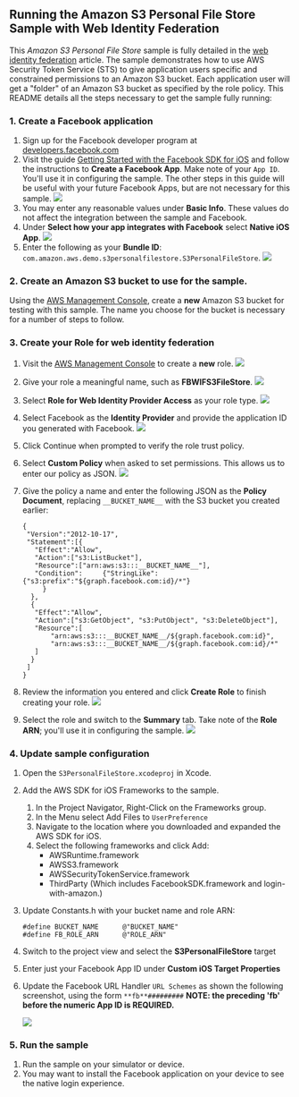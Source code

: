 ## Running the Amazon S3 Personal File Store Sample with Web Identity Federation

This _Amazon S3 Personal File Store_ sample is fully detailed in the [web identity federation](http://aws.amazon.com/articles/4617974389850313) article.  The sample demonstrates how to use AWS Security Token Service (STS) to give application users specific and constrained permissions to an Amazon S3 bucket.  Each application user will get a "folder" of an Amazon S3 bucket as specified by the role policy.  This README details all the steps necessary to get the sample fully running:

### 1. Create a Facebook application

1.  Sign up for the Facebook developer program at [developers.facebook.com](https://developers.facebook.com/)
2.  Visit the guide [Getting Started with the Facebook SDK for iOS](https://developers.facebook.com/docs/getting-started/facebook-sdk-for-ios/) and follow the instructions to **Create a Facebook App**. Make note of your `App ID`. You'll use it in configuring the sample. The other steps in this guide will be useful with your future Facebook Apps, but are not necessary for this sample.
    ![](images/Facebook_App_ID.png)
3.  You may enter any reasonable values under **Basic Info**. These values do not affect the integration between the sample and Facebook.
4.  Under **Select how your app integrates with Facebook** select **Native iOS App**.
    ![](images/Facebook_Native_App-iOS.png)
5.  Enter the following as your **Bundle ID**: `com.amazon.aws.demo.s3personalfilestore.S3PersonalFileStore`.
    ![](images/iOS_Bundle_ID.png)

### 2. Create an Amazon S3 bucket to use for the sample.

Using the [AWS Management Console](https://console.aws.amazon.com/s3/home), create a **new** Amazon S3 bucket for testing with this sample.  The name you choose for the bucket is necessary for a number of steps to follow.

### 3. Create your Role for web identity federation

1.  Visit the [AWS Management Console](https://console.aws.amazon.com/iam/home) to create a **new** role.
    ![](images/Create_New_Role.png)
2.  Give your role a meaningful name, such as **FBWIFS3FileStore**.
    ![](images/FB_Role_Name.png)
3.  Select **Role for Web Identity Provider Access** as your role type.
    ![](images/Select_WIF_Role.png)
4.  Select Facebook as the **Identity Provider** and provide the application ID you generated with Facebook.
    ![](images/Role_With_Facebook.png)
5.  Click Continue when prompted to verify the role trust policy.
6.  Select **Custom Policy** when asked to set permissions. This allows us to enter our policy as JSON.
![](images/Select_Custom_Policy.png)
7.  Give the policy a name and enter the following JSON as the **Policy Document**, replacing `__BUCKET_NAME__` with the S3 bucket you created earlier:

	```
	{
	 "Version":"2012-10-17",
	 "Statement":[{
	   "Effect":"Allow",
	   "Action":["s3:ListBucket"],
	   "Resource":["arn:aws:s3:::__BUCKET_NAME__"],
	   "Condition":     {"StringLike":       {"s3:prefix":"${graph.facebook.com:id}/*"}
	     }
	  },
	  {
	   "Effect":"Allow",
	   "Action":["s3:GetObject", "s3:PutObject", "s3:DeleteObject"],
	   "Resource":[
	       "arn:aws:s3:::__BUCKET_NAME__/${graph.facebook.com:id}",
	       "arn:aws:s3:::__BUCKET_NAME__/${graph.facebook.com:id}/*"
	   ]
	  }
	 ]
	}
	```

8.  Review the information you entered and click **Create Role** to finish creating your role.
    ![](images/Confirm_FB_WIF_Role.png)
9.  Select the role and switch to the **Summary** tab. Take note of the **Role ARN**; you'll use it in configuring the sample.
    ![](images/FB_Role_ARN.png)

### 4. Update sample configuration

1.  Open the `S3PersonalFileStore.xcodeproj` in Xcode.
2.  Add the AWS SDK for iOS Frameworks to the sample.
	1.  In the Project Navigator, Right-Click on the Frameworks group.
	2.  In the Menu select Add Files to `UserPreference`
	3.  Navigate to the location where you downloaded and expanded the AWS SDK for iOS.
	4.  Select the following frameworks and click Add:
		*  AWSRuntime.framework
		*  AWSS3.framework
		*  AWSSecurityTokenService.framework
		*  ThirdParty (Which includes FacebookSDK.framework and login-with-amazon.)
3.  Update Constants.h with your bucket name and role ARN:

	```
	#define BUCKET_NAME      @"BUCKET_NAME"
	#define FB_ROLE_ARN      @"ROLE_ARN"
	```

4.  Switch to the project view and select the **S3PersonalFileStore** target
5.  Enter just your Facebook App ID under **Custom iOS Target Properties**
6.  Update the Facebook URL Handler `URL Schemes` as shown the following screenshot, using the form `**fb**#########`
**NOTE: the preceding 'fb' before the numeric App ID is REQUIRED.**

    ![](images/Update_iOS_Project_Settings.png)

### 5. Run the sample

1.  Run the sample on your simulator or device.
2.  You may want to install the Facebook application on your device to see the native login experience.
